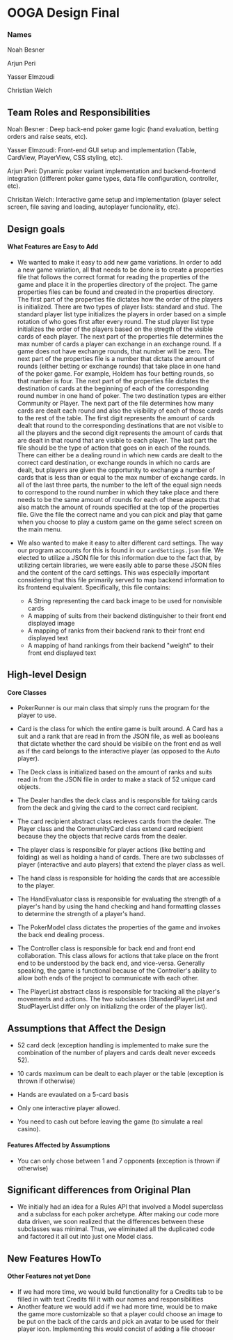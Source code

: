# OOGA Design Final
### Names 
Noah Besner

Arjun Peri

Yasser Elmzoudi

Christian Welch

## Team Roles and Responsibilities

Noah Besner : Deep back-end poker game logic (hand evaluation, betting orders and raise seats, etc).

Yasser Elmzoudi: Front-end GUI setup and implementation (Table, CardView, PlayerView, CSS styling, etc).

Arjun Peri: Dynamic poker variant implementation and backend-frontend integration (different poker game types, data file configuration, controller, etc).

Chrisitan Welch: Interactive game setup and implementation (player select screen, file saving and loading, autoplayer funcionality, etc).


## Design goals

#### What Features are Easy to Add
* We wanted to make it easy to add new game variations.
 In order to add a new game variation, all that needs to be done is to create a properties file that follows the correct format for reading the properties of the game and place it in the properties directory of the project. 
 The game properties files can be found and created in the properties directory.
  The first part of the properties file dictates how the order of the players is initialized. There are two types of player lists: standard and stud. The standard player list type initializes the players in order based on a simple rotation of who goes first after every round. The stud player list type initializes the order of the players based on the stregth of the visible cards of each player. The next part of the properties file determines the max number of cards a player can exchange in an exchange round. If a game does not have exchange rounds, that number will be zero. The next part of the properties file is a number that dictats the amount of rounds (either betting or exchange rounds) that take place in one hand of the poker game. For example, Holdem has four betting rounds, so that number is four. The next part of the properties file dictates the destination of cards at the beginning of each of the corresponding round number in one hand of poker. The two destination types are either Community or Player. The next part of the file determines how many cards are dealt each round and also the visibility of each of those cards to the rest of the table. The first digit represents the amount of cards dealt that round to the corresponding destinations that are not visible to all the players and the second digit represents the amount of cards that are dealt in that round that are visible to each player. The last part the file should be the type of action that goes on in each of the rounds. There can either be a dealing round in which new cards are dealt to the correct card destination, or exchange rounds in which no cards are dealt, but players are given the opportunity to exchange a number of cards that is less than or equal to the max number of exchange cards. In all of the last three parts, the number to the left of the equal sign needs to correspond to the round number in which they take place and there needs to be the same amount of rounds for each of these aspects that also match the amount of rounds specified at the top of the properties file. Give the file the correct name and you can pick and play that game when you choose to play a custom game on the game select screen on the main menu.


* We also wanted to make it easy to alter different card settings. The way our program accounts for this is found in our `cardSettings.json` file. We elected to utilize a JSON file for this information due to the fact that, by utilizing certain libraries, we were easily able to parse these JSON files and the content of the card settings. This was especially important considering that this file primarily served to map backend information to its frontend equivalent. Specifically, this file contains:
     - A String representing the card back image to be used for nonvisible cards
     - A mapping of suits from their backend distinguisher to their front end displayed image  
     - A mapping of ranks from their backend rank to their front end displayed text
     - A mapping of hand rankings from their backend "weight" to their front end displayed text 


## High-level Design

#### Core Classes

* PokerRunner is our main class that simply runs the program for the player to use.

* Card is the class for which the entire game is built around. A Card has a suit and a rank that are read in from the JSON file, as well as booleans that dictate whether the card should be visibile on the front end as well as if the card belongs to the interactive player (as opposed to the Auto player).

* The Deck class is initialized based on the amount of ranks and suits read in from the JSON file in order to make a stack of 52 unique card objects.

* The Dealer handles the deck class and is responsible for taking cards from the deck and giving the card to the correct card recipient.

* The card recipient abstract class recieves cards from the dealer. The Player class and the CommunityCard class extend card recipient because they the objects that recive cards from the dealer.

* The player class is responsible for player actions (like betting and folding) as well as holding a hand of cards. There are two subclasses of player (interactive and auto players) that extend the player class as well.

* The hand class is responsible for holding the cards that are accessible to the player.

* The HandEvaluator class is responsible for evaluating the strength of a player's hand by using the hand checking and hand formatting classes to determine the strength of a player's hand.

* The PokerModel class dictates the properties of the game and invokes the back end dealing process.

* The Controller class is responsible for back end and front end collaboration. This class allows for actions that take place on the front end to be understood by the back end, and vice-versa. Generally speaking, the game is functional because of the Controller's ability to allow both ends of the project to communicate with each other.

* The PlayerList abstract class is responsible for tracking all the player's movements and actions. The two subclasses (StandardPlayerList and StudPlayerList differ only on initializng the order of the player list).
## Assumptions that Affect the Design
  
  
*  52 card deck (exception handling is implemented to make sure the combination of the number of players and cards dealt never exceeds 52).
  
  
*  10 cards maximum can be dealt to each player or the table (exception is thrown if otherwise)
  
 
*  Hands are evaulated on a 5-card basis
  
*  Only one interactive player allowed.
  
 * You need to cash out before leaving the game (to simulate a real casino).
#### Features Affected by Assumptions

* You can only chose between 1 and 7 opponents (exception is thrown if otherwise)


## Significant differences from Original Plan


* We initially had an idea for a Rules API that involved a Model superclass and a
subclass for each poker archetype. After making our code more data driven, we soon
realized that the differences between these subclasses was minimal. Thus, 
we eliminated all the duplicated code and factored it all out into just one 
Model class. 

## New Features HowTo

#### Other Features not yet Done
* If we had more time, we would build functionality for a Credits tab to be filled in with text Credits fill it with our names and responsibilities
* Another feature we would add if we had more time, would be to make the game more customizable so that a player could choose an image to be put on the back of the cards and pick an avatar to be used for their player icon. Implementing this would concist of adding a file chooser
